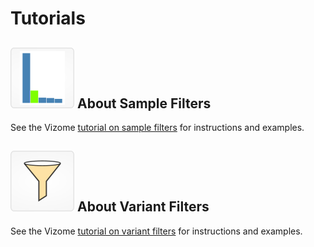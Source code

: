 # Tutorials

## ![samples_bar](img/samples_bar.png) About Sample Filters

See the Vizome [tutorial on sample filters](http://www.vizome.org/aml/about_sample_filters/) for instructions and examples.

## ![variants](img/variants.png) About Variant Filters

See the Vizome [tutorial on variant filters](http://www.vizome.org/aml/about_variant_filters/) for instructions and examples.
